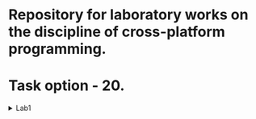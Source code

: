 # Repository for laboratory works on the discipline of cross-platform programming.
# Task option - 20.

<details>
<summary>Lab1 </summary>
  
![](https://user-images.githubusercontent.com/59147112/154817979-3be284f3-be82-4a42-8029-53b6fb03601e.png)
  
[Solution](https://github.com/CoralCargo0/Cross-Platform-Programming/tree/lab1)
  
</details>
